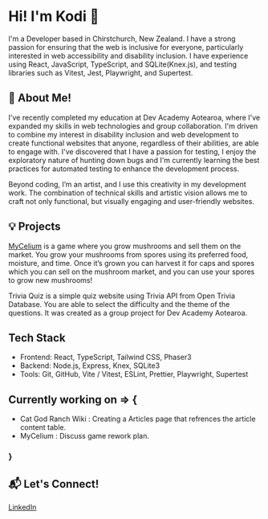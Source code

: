 # Hi! I'm Kodi 👋
I'm a Developer based in Chirstchurch, New Zealand. I have a strong passion for ensuring that the web is inclusive for everyone, particularly interested in web accessibility and disability inclusion. I have experience using React, JavaScript, TypeScript, and SQLite(Knex.js), and testing libraries such as Vitest, Jest, Playwright, and Supertest.

## 🌱 About Me! 
I've recently completed my education at Dev Academy Aotearoa, where I've expanded my skills in web technologies and group collaboration. I'm driven to combine my interest in disability inclusion and web development to create functional websites that anyone, regardless of their abilities, are able to engage with. I've discovered that I have a passion for testing, I enjoy the exploratory nature of hunting down bugs and I'm currently learning the best practices for automated testing to enhance the development process. 

Beyond coding, I’m an artist, and I use this creativity in my development work. The combination of technical skills and artistic vision allows me to craft not only functional, but visually engaging and user-friendly websites.

## 💡 Projects
[MyCelium](https://my-celium.devacademy.nz/ "MyCelium") is a game where you grow mushrooms and sell them on the market. You grow your mushrooms from spores using its preferred food, moisture, and time. Once it’s grown you can harvest it for caps and spores which you can sell on the mushroom market, and you can use your spores to grow new mushrooms!

Trivia Quiz is a simple quiz website using Trivia API from Open Trivia Database. You are able to select the difficulty and the theme of the questions. It was created as a group project for Dev Academy Aotearoa. 

## Tech Stack
* Frontend: React, TypeScript, Tailwind CSS, Phaser3
* Backend: Node.js, Express, Knex, SQLite3
* Tools: Git, GitHub, Vite / Vitest, ESLint, Prettier, Playwright, Supertest
## Currently working on => {
* Cat God Ranch Wiki : Creating a Articles page that refrences the article content table.
* MyCelium : Discuss game rework plan.
### }
## 📬  Let's Connect!
[LinkedIn](https://www.linkedin.com/in/kodi-dunn-633ba3340/ "Kodi's LinkedIn")
<!--
**faelyn-jpg/faelyn-jpg** is a ✨ _special_ ✨ repository because its `README.md` (this file) appears on your GitHub profile.

Here are some ideas to get you started:

- 🔭 I’m currently working on ...
- 🌱 I’m currently learning ...
- 👯 I’m looking to collaborate on ...
- 🤔 I’m looking for help with ...
- 💬 Ask me about ...
- 📫 How to reach me: ...
- 😄 Pronouns: ...
- ⚡ Fun fact: ...
-->
